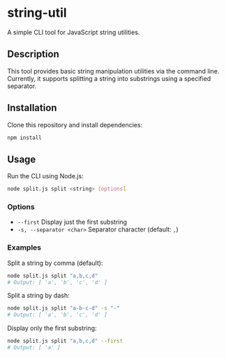 # string-util

A simple CLI tool for JavaScript string utilities.

## Description

This tool provides basic string manipulation utilities via the command line. Currently, it supports splitting a string into substrings using a specified separator.

## Installation

Clone this repository and install dependencies:

```bash
npm install
```

## Usage

Run the CLI using Node.js:

```bash
node split.js split <string> [options]
```

### Options

- `--first`            Display just the first substring
- `-s, --separator <char>`  Separator character (default: `,`)

### Examples

Split a string by comma (default):

```bash
node split.js split "a,b,c,d"
# Output: [ 'a', 'b', 'c', 'd' ]
```

Split a string by dash:

```bash
node split.js split "a-b-c-d" -s "-"
# Output: [ 'a', 'b', 'c', 'd' ]
```

Display only the first substring:

```bash
node split.js split "a,b,c,d" --first
# Output: [ 'a' ]
``` 